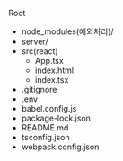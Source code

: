 Root

- node_modules(예외처리)/
- server/
- src(react)
  - App.tsx
  - index.html
  - index.tsx
- .gitignore
- .env
- babel.config.js
- package-lock.json
- README.md
- tsconfig.json
- webpack.config.json
